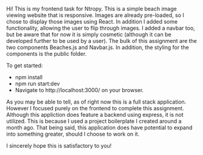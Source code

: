 Hi! This is my frontend task for Ntropy. This is a simple beach image viewing website that is responsive. Images are already pre-loaded, so I chose to display those images using React. In addition I added some functionality, allowing the user to flip through images. I added a navbar too, but be aware that for now it is simply cosmetic (although it can be developed further to be used by a user). The bulk of this assignment are the two components Beaches.js and Navbar.js. In addition, the styling for the components is the public folder.

To get started:
  - npm install
  - npm run start:dev
  - Navigate to http://localhost:3000/ on your browser.


As you may be able to tell, as of right now this is a full stack application. However I focused purely on the frontend to complete this assignment. Although this appliction does feature a backend using express, it is not utilized. This is because I used a project boilerplate I created around a month ago. That being said, this application does have potential to expand into something greater, should I choose to work on it.

I sincerely hope this is satisfactory to you!
